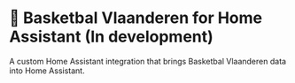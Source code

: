 # 🏀 Basketbal Vlaanderen for Home Assistant (In development)

A custom Home Assistant integration that brings Basketbal Vlaanderen data into Home Assistant.

